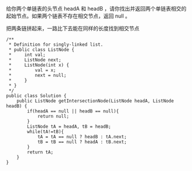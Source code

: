 给你两个单链表的头节点 headA 和 headB ，请你找出并返回两个单链表相交的起始节点。如果两个链表不存在相交节点，返回 null 。

把两条链拼起来，一路比下去能在同样的长度找到相交节点
```
/**
 * Definition for singly-linked list.
 * public class ListNode {
 *     int val;
 *     ListNode next;
 *     ListNode(int x) {
 *         val = x;
 *         next = null;
 *     }
 * }
 */
public class Solution {
    public ListNode getIntersectionNode(ListNode headA, ListNode headB) {
        if(headA == null || headB == null){
            return null;
        }
        ListNode tA = headA, tB = headB;
        while(tA!=tB){
            tA = tA == null ? headB : tA.next;
            tB = tB == null ? headA : tB.next;
        }
        return tA;
    }
}
```
